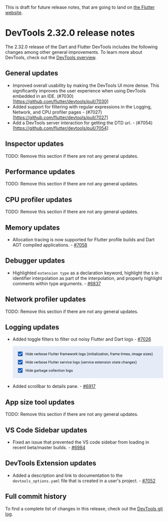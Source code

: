 This is draft for future release notes, that are going to land on
[the Flutter website](https://docs.flutter.dev/tools/devtools/release-notes).

# DevTools 2.32.0 release notes

The 2.32.0 release of the Dart and Flutter DevTools
includes the following changes among other general improvements.
To learn more about DevTools, check out the
[DevTools overview](https://docs.flutter.dev/tools/devtools/overview).

## General updates

* Improved overall usability by making the DevTools UI more dense. This
significantly improves the user experience when using DevTools embedded in
an IDE. (#7030)[https://github.com/flutter/devtools/pull/7030]
* Added support for filtering with regular expressions in the Logging, Network, and CPU profiler
pages - (#7027)[https://github.com/flutter/devtools/pull/7027]
* Add a DevTools server interaction for getting the DTD uri. - (#7054)[https://github.com/flutter/devtools/pull/7054]

## Inspector updates

TODO: Remove this section if there are not any general updates.

## Performance updates

TODO: Remove this section if there are not any general updates.

## CPU profiler updates

TODO: Remove this section if there are not any general updates.

## Memory updates

* Allocation tracing is now supported for Flutter profile builds and Dart AOT compiled applications. - [#7058](https://github.com/flutter/devtools/pull/7058)

## Debugger updates

* Highlighted `extension type` as a declaration keyword,
  highlight the `$` in identifier interpolation as part of the interpolation,
  and properly highlight comments within type arguments. - [#6837](https://github.com/flutter/devtools/pull/6837)

## Network profiler updates

TODO: Remove this section if there are not any general updates.

## Logging updates

* Added toggle filters to filter out noisy Flutter and Dart logs - [#7026](https://github.com/flutter/devtools/pull/7026)

    ![Logging view filters](images/logging_toggle_filters.png "Toggle filters for logging screen")

* Added scrollbar to details pane. - [#6917](https://github.com/flutter/devtools/pull/6917)

## App size tool updates

TODO: Remove this section if there are not any general updates.

## VS Code Sidebar updates

* Fixed an issue that prevented the VS code sidebar from loading in recent beta/master builds. - [#6984](https://github.com/flutter/devtools/pull/6984)

## DevTools Extension updates

* Added a description and link to documentation to the `devtools_options.yaml` file
that is created in a user's project. - [#7052](https://github.com/flutter/devtools/pull/7052)

## Full commit history

To find a complete list of changes in this release, check out the
[DevTools git log](https://github.com/flutter/devtools/tree/v2.31.0).
